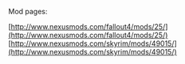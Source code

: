 Mod pages:

[http://www.nexusmods.com/fallout4/mods/25/](http://www.nexusmods.com/fallout4/mods/25/)
[http://www.nexusmods.com/skyrim/mods/49015/](http://www.nexusmods.com/skyrim/mods/49015/)